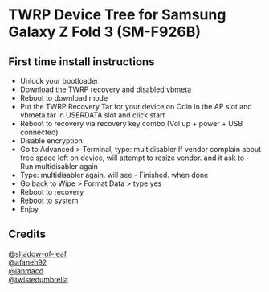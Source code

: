 # TWRP Device Tree for Samsung Galaxy Z Fold 3 (SM-F926B)

## First time install instructions

- Unlock your bootloader
- Download the TWRP recovery and disabled [vbmeta](/prebuilt/vbmeta.tar)
- Reboot to download mode
- Put the TWRP Recovery Tar for your device on Odin in the AP slot and vbmeta.tar in USERDATA slot and click start
- Reboot to recovery via recovery key combo (Vol up + power + USB connected)
- Disable encryption
- Go to Advanced > Terminal, type: multidisabler
If vendor complain about free space left on device, will attempt to resize vendor. and it ask to - Run multidisabler again
- Type: multidisabler again. will see - Finished. when done
- Go back to Wipe > Format Data > type yes
- Reboot to recovery
- Reboot to system
- Enjoy

## Credits

[@shadow-of-leaf](https://forum.xda-developers.com/m/shadow-of-leaf.5965480/)\
[@afaneh92](https://forum.xda-developers.com/m/afaneh92.4770483/)\
[@ianmacd](https://forum.xda-developers.com/m/ianmacd.7187684/)\
[@twistedumbrella](https://forum.xda-developers.com/m/twistedumbrella.593514/)

